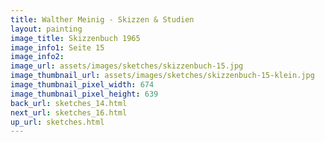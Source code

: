 ```yaml
---
title: Walther Meinig - Skizzen & Studien
layout: painting
image_title: Skizzenbuch 1965
image_info1: Seite 15
image_info2: 
image_url: assets/images/sketches/skizzenbuch-15.jpg
image_thumbnail_url: assets/images/sketches/skizzenbuch-15-klein.jpg
image_thumbnail_pixel_width: 674
image_thumbnail_pixel_height: 639
back_url: sketches_14.html
next_url: sketches_16.html
up_url: sketches.html
---
```


